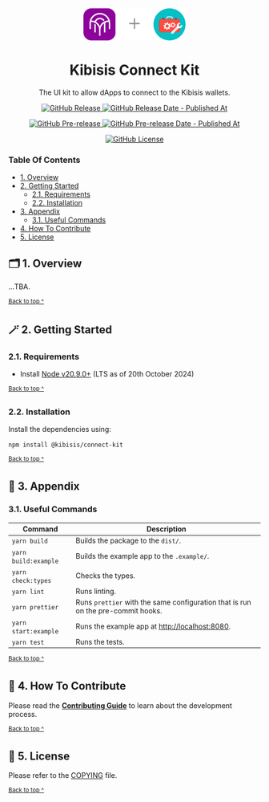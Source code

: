 <p align="center">
  <a href="https://kibis.is">
    <img alt="Kibisis logo" src=".github/assets/logo@407x128.png" style="padding-top: 15px" height="64" />
  </a>
</p>

<h1 p align="center">
  Kibisis Connect Kit
</h1>

<p p align="center">
  The UI kit to allow dApps to connect to the Kibisis wallets.
</p>

<p align="center">
  <a href="https://github.com/kibis-is/connect-kit/releases/latest">
    <img alt="GitHub Release" src="https://img.shields.io/github/v/release/kibis-is/connect-kit?&logo=github">
  </a>
  <a href="https://github.com/kibis-is/connect-kit/releases/latest">
    <img alt="GitHub Release Date - Published At" src="https://img.shields.io/github/release-date/kibis-is/connect-kit?logo=github">
  </a>
</p>

<p align="center">
  <a href="https://github.com/kibis-is/connect-kit/releases">
    <img alt="GitHub Pre-release" src="https://img.shields.io/github/v/release/kibis-is/connect-kit?include_prereleases&label=pre-release&logo=github">
  </a>
  <a href="https://github.com/kibis-is/connect-kit/releases">
    <img alt="GitHub Pre-release Date - Published At" src="https://img.shields.io/github/release-date-pre/kibis-is/connect-kit?label=pre-release date&logo=github">
  </a>
</p>

<p align="center">
  <a href="https://github.com/kibis-is/website/blob/main/LICENSE">
    <img alt="GitHub License" src="https://img.shields.io/github/license/kibis-is/connect-kit">
  </a>
</p>

### Table Of Contents

* [1. Overview](#-1-overview)
* [2. Getting Started](#-2-getting-started)
  - [2.1. Requirements](#21-requirements)
  - [2.2. Installation](#22-installation)
* [3. Appendix](#-3-appendix)
  - [3.1. Useful Commands](#31-useful-commands)
* [4. How To Contribute](#-4-how-to-contribute)
* [5. License](#-5-license)

## 🗂️ 1. Overview

...TBA.

<sup>[Back to top ^][table-of-contents]</sup>

## 🪄 2. Getting Started

### 2.1. Requirements

* Install [Node v20.9.0+][node] (LTS as of 20th October 2024)

<sup>[Back to top ^][table-of-contents]</sup>

### 2.2. Installation

Install the dependencies using:
```shell
npm install @kibisis/connect-kit
```

<sup>[Back to top ^][table-of-contents]</sup>

## 📑 3. Appendix

### 3.1. Useful Commands

| Command              | Description                                                                      |
|----------------------|----------------------------------------------------------------------------------|
| `yarn build`         | Builds the package to the `dist/`.                                               |
| `yarn build:example` | Builds the example app to the `.example/`.                                       |
| `yarn check:types`   | Checks the types.                                                                |
| `yarn lint`          | Runs linting.                                                                    |
| `yarn prettier`      | Runs `prettier` with the same configuration that is run on the pre-commit hooks. |
| `yarn start:example` | Runs the example app at [http://localhost:8080](http://localhost:8080).          |
| `yarn test`          | Runs the tests.                                                                  |

<sup>[Back to top ^][table-of-contents]</sup>

## 👏 4. How To Contribute

Please read the [**Contributing Guide**][contribute] to learn about the development process.

<sup>[Back to top ^][table-of-contents]</sup>

## 📄 5. License

Please refer to the [COPYING][copying] file.

<sup>[Back to top ^][table-of-contents]</sup>

<!-- Links -->
[contribute]: ./CONTRIBUTING.md
[copying]: ./COPYING
[node]: https://nodejs.org/en/
[table-of-contents]: #table-of-contents
